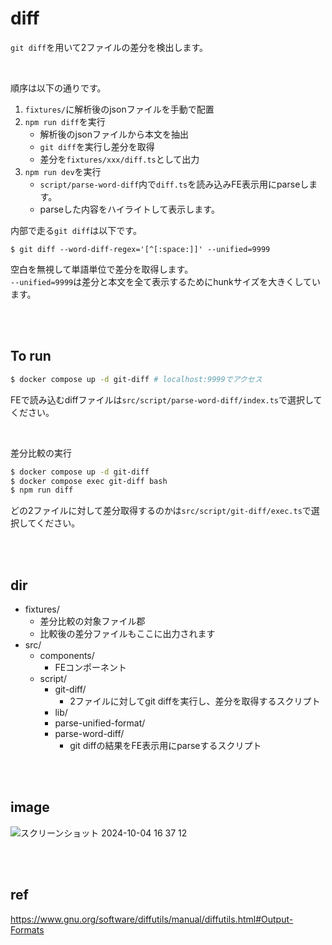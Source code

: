 # diff

`git diff`を用いて2ファイルの差分を検出します。

<br/>

順序は以下の通りです。

1. `fixtures/`に解析後のjsonファイルを手動で配置
2. `npm run diff`を実行
   - 解析後のjsonファイルから本文を抽出
   - `git diff`を実行し差分を取得
   - 差分を`fixtures/xxx/diff.ts`として出力
3. `npm run dev`を実行
   - `script/parse-word-diff`内で`diff.ts`を読み込みFE表示用にparseします。
   - parseした内容をハイライトして表示します。

内部で走る`git diff`は以下です。

```
$ git diff --word-diff-regex='[^[:space:]]' --unified=9999
```

空白を無視して単語単位で差分を取得します。<br/>
`--unified=9999`は差分と本文を全て表示するためにhunkサイズを大きくしています。

<br/><br/>

## To run

```bash
$ docker compose up -d git-diff # localhost:9999でアクセス
```

FEで読み込むdiffファイルは`src/script/parse-word-diff/index.ts`で選択してください。

<br/>

差分比較の実行

```bash
$ docker compose up -d git-diff
$ docker compose exec git-diff bash
$ npm run diff
```

どの2ファイルに対して差分取得するのかは`src/script/git-diff/exec.ts`で選択してください。

<br/><br/>

## dir

- fixtures/
  - 差分比較の対象ファイル郡
  - 比較後の差分ファイルもここに出力されます
- src/
  - components/
    - FEコンポーネント
  - script/
    - git-diff/
      - 2ファイルに対してgit diffを実行し、差分を取得するスクリプト
    - lib/
    - parse-unified-format/
    - parse-word-diff/
      - git diffの結果をFE表示用にparseするスクリプト

<br/><br/>

## image

![スクリーンショット 2024-10-04 16 37 12](https://github.com/user-attachments/assets/3a6f581f-0b7b-4760-8dbe-9d5167d3336a)

<br/><br/>

## ref

https://www.gnu.org/software/diffutils/manual/diffutils.html#Output-Formats
